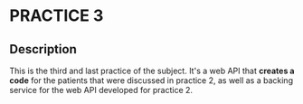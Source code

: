 # PRACTICE 3

## Description
This is the third and last practice of the subject.
It's a web API that **creates a code** for the patients
that were discussed in practice 2, as well as a backing service
for the web API developed for practice 2.
